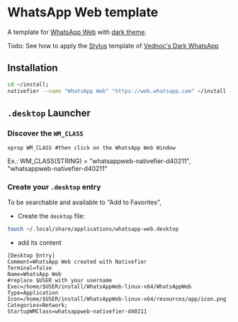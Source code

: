 # WhatsApp Web template

A template for [WhatsApp Web](https://web.whatsapp.com) with [dark theme](https://github.com/dcferreira/franz-themes/blob/master/whatsapp/darkmode.css).

Todo: See how to apply the [Stylus](https://add0n.com/stylus.html) template of [Vednoc's Dark WhatsApp](https://github.com/vednoc/dark-whatsapp)

## Installation

```bash
cd ~/install;
nativefier --name "WhatsApp Web" "https://web.whatsapp.com" ~/install --inject css/dark.css --inject fix.js

```

## `.desktop` Launcher

### Discover the `WM_CLASS`

`xprop WM_CLASS #then click on the WhatsApp Web Window`

Ex.: WM_CLASS(STRING) = "whatsappweb-nativefier-d40211", "whatsappweb-nativefier-d40211"

### Create your `.desktop` entry

To be searchable and available to "Add to Favorites",

- Create the `desktop` file:

```bash
touch ~/.local/share/applications/whatsapp-web.desktop
```

- add its content

```.desktop
[Desktop Entry]
Comment=WhatsApp Web created with Nativefier
Terminal=false
Name=WhatsApp Web
#replace $USER with your username
Exec=/home/$USER/install/WhatsAppWeb-linux-x64/WhatsAppWeb
Type=Application
Icon=/home/$USER/install/WhatsAppWeb-linux-x64/resources/app/icon.png
Categories=Network;
StartupWMClass=whatsappweb-nativefier-d40211
```
